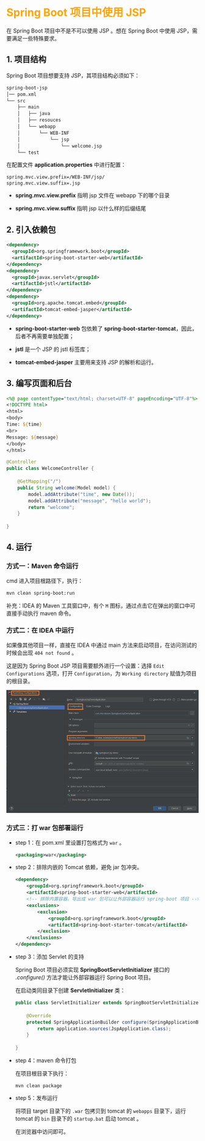 # <font color="orange">Spring Boot 项目中使用 JSP</font>

在 Spring Boot 项目中不是不可以使用 JSP 。想在 Spring Boot 中使用 JSP，需要满足一些特殊要求。

## 1. 项目结构

Spring Boot 项目想要支持 JSP，其项目结构必须如下：

```xml
spring-boot-jsp
│── pom.xml
└── src
    ├── main
    │   ├── java
    │   ├── resouces
    │   └── webapp
    │       └── WEB-INF
    │           └── jsp
    │               └── welcome.jsp
    └── test
```

在配置文件 **application.properties** 中进行配置：

```properties
spring.mvc.view.prefix=/WEB-INF/jsp/
spring.mvc.view.suffix=.jsp
```

- **spring.mvc.view.prefix** 指明 jsp 文件在 webapp 下的哪个目录

- **spring.mvc.view.suffix** 指明 jsp 以什么样的后缀结尾


## 2. 引入依赖包

```xml
<dependency>
  <groupId>org.springframework.boot</groupId>
  <artifactId>spring-boot-starter-web</artifactId>
</dependency>
<dependency>
  <groupId>javax.servlet</groupId>
  <artifactId>jstl</artifactId>
</dependency>
<dependency>
  <groupId>org.apache.tomcat.embed</groupId>
  <artifactId>tomcat-embed-jasper</artifactId>
</dependency>
```

- **spring-boot-starter-web** 包依赖了 **spring-boot-starter-tomcat**，因此，后者不再需要单独配置；

- **jstl** 是一个 JSP 的 jstl 标签库；

- **tomcat-embed-jasper** 主要用来支持 JSP 的解析和运行。

## 3. 编写页面和后台

```jsp
<%@ page contentType="text/html; charset=UTF-8" pageEncoding="UTF-8"%>
<!DOCTYPE html>
<html>
<body>
Time: ${time}
<br>
Message: ${message}
</body>
</html>
```

```java
@Controller
public class WelcomeController {

    @GetMapping("/")
    public String welcome(Model model) {
        model.addAttribute("time", new Date());
        model.addAttribute("message", "hello world");
        return "welcome";
    }

}
```

## 4. 运行

### 方式一：Maven 命令运行

cmd 进入项目根路径下，执行：

```sh
mvn clean spring-boot:run
```

补充：IDEA 的 Maven 工具窗口中，有个 `M` 图标，通过点击它在弹出的窗口中可直接手动执行 maven 命令。

### 方式二：在 IDEA 中运行

如果像其他项目一样，直接在 IDEA 中通过 main 方法来启动项目，在访问测试的时候会出现 `404 not found` 。

这是因为 Spring Boot JSP 项目需要额外进行一个设置：选择 `Edit Configurations` 选项，打开 `Configuration`，为 `Working directory` 赋值为项目的根目录。

![springboot-jsp-1](./img/springboot-jsp-1.png)

### 方式三：打 war 包部署运行

- step 1：在 pom.xml 里设置打包格式为 `war` 。

  ```xml
  <packaging>war</packaging>
  ```

- step 2：排除内嵌的 Tomcat 依赖，避免 jar 包冲突。

  ```xml
  <dependency>
      <groupId>org.springframework.boot</groupId>
      <artifactId>spring-boot-starter-web</artifactId>
      <!-- 排除内置容器。导出成 war 包可以让外部容器运行 spring-boot 项目 -->
      <exclusions>
          <exclusion>
              <groupId>org.springframework.boot</groupId>
              <artifactId>spring-boot-starter-tomcat</artifactId>
          </exclusion>
      </exclusions>
  </dependency>
  ```

- step 3：添加 Servlet 的支持

  Spring Boot 项目必须实现 **SpringBootServletInitializer** 接口的 *.configure()* 方法才能让外部容器运行 Spring Boot 项目。

  在启动类同目录下创建 **ServletInitializer** 类：

  ```java
  public class ServletInitializer extends SpringBootServletInitializer {

      @Override
      protected SpringApplicationBuilder configure(SpringApplicationBuilder application) {
          return application.sources(JspApplication.class);
      }

  }
  ```

- step 4：maven 命令打包

  在项目根目录下执行：

  ```shell
  mvn clean package
  ```

- step 5：发布运行

  将项目 target 目录下的 `.war` 包拷贝到 tomcat 的 `webapps` 目录下，运行 tomcat 的 `bin` 目录下的 `startup.bat` 启动 tomcat 。

  在浏览器中访问即可。

